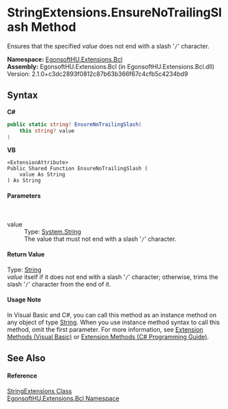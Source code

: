 # StringExtensions.EnsureNoTrailingSlash Method 
 

Ensures that the specified *value* does not end with a slash '`/`' character.

**Namespace:**&nbsp;<a href="N_EgonsoftHU_Extensions_Bcl.md">EgonsoftHU.Extensions.Bcl</a><br />**Assembly:**&nbsp;EgonsoftHU.Extensions.Bcl (in EgonsoftHU.Extensions.Bcl.dll) Version: 2.1.0+c3dc2893f0812c87b63b366f67c4cfb5c4234bd9

## Syntax

**C#**<br />
``` C#
public static string? EnsureNoTrailingSlash(
	this string? value
)
```

**VB**<br />
``` VB
<ExtensionAttribute>
Public Shared Function EnsureNoTrailingSlash ( 
	value As String
) As String
```


#### Parameters
&nbsp;<dl><dt>value</dt><dd>Type: <a href="https://learn.microsoft.com/dotnet/api/system.string" target="_blank" rel="noopener noreferrer">System.String</a><br />The value that must not end with a slash '`/`' character.</dd></dl>

#### Return Value
Type: <a href="https://learn.microsoft.com/dotnet/api/system.string" target="_blank" rel="noopener noreferrer">String</a><br />*value* itself if it does not end with a slash '`/`' character; otherwise, trims the slash '`/`' character from the end of it.

#### Usage Note
In Visual Basic and C#, you can call this method as an instance method on any object of type <a href="https://learn.microsoft.com/dotnet/api/system.string" target="_blank" rel="noopener noreferrer">String</a>. When you use instance method syntax to call this method, omit the first parameter. For more information, see <a href="https://docs.microsoft.com/dotnet/visual-basic/programming-guide/language-features/procedures/extension-methods" target="_blank" rel="noopener noreferrer">Extension Methods (Visual Basic)</a> or <a href="https://docs.microsoft.com/dotnet/csharp/programming-guide/classes-and-structs/extension-methods" target="_blank" rel="noopener noreferrer">Extension Methods (C# Programming Guide)</a>.

## See Also


#### Reference
<a href="T_EgonsoftHU_Extensions_Bcl_StringExtensions.md">StringExtensions Class</a><br /><a href="N_EgonsoftHU_Extensions_Bcl.md">EgonsoftHU.Extensions.Bcl Namespace</a><br />